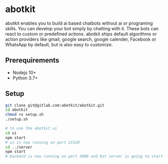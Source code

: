 # abotkit

abotkit enables you to build ai based chatbots without ai or programing skills. 
You can develop your bot simply by chatting with it. These bots can react to custom or predefined actions. 
abotkit ships default algorithms or action providers like gmail, google search, google calender,
Facebook or WhatsApp by default, but is also easy to customize.

## Prerequirements

* Nodejs 10+
* Python 3.7+

## Setup

```bash
git clone git@gitlab.com:abotkit/abotkit.git
cd abotkit
chmod +x setup.sh
./setup.sh

# to use the abotkit ui
cd ui
npm start
# ui is now running on port 21520
cd ../server
npm start
# backend is now running on port 3000 and bot server is going to start at port 5000
```
